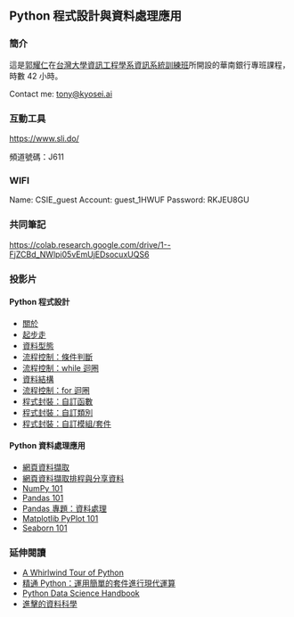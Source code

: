 ## Python 程式設計與資料處理應用

### 簡介

這是[郭耀仁](https://www.facebook.com/yaojen.kuo.1)在[台灣大學資訊工程學系資訊系統訓練班](https://www.csie.ntu.edu.tw/train/)所開設的華南銀行專班課程，時數 42 小時。

Contact me: <tony@kyosei.ai>

### 互動工具

<https://www.sli.do/>

頻道號碼：J611

### WIFI

Name: CSIE_guest 
Account: guest_1HWUF
Password: RKJEU8GU

### 共同筆記

<https://colab.research.google.com/drive/1--FjZCBd_NWlpi05vEmUjEDsocuxUQS6>

### 投影片

#### Python 程式設計

- [關於](https://yaojenkuo.io/py_prg/00-about.slides.html)
- [起步走](https://yaojenkuo.io/py_prg/01-getting-started.slides.html)
- [資料型態](https://yaojenkuo.io/py_prg/02-data-types.slides.html)
- [流程控制：條件判斷](https://yaojenkuo.io/py_prg/03-control-flow-conditionals.slides.html)
- [流程控制：while 迴圈](https://yaojenkuo.io/py_prg/04-control-flow-while.slides.html)
- [資料結構](https://yaojenkuo.io/py_prg/05-data-structures.slides.html)
- [流程控制：for 迴圈](https://yaojenkuo.io/py_prg/06-control-flow-for.slides.html)
- [程式封裝：自訂函數](https://yaojenkuo.io/py_prg/07-code-packaging-functions.slides.html)
- [程式封裝：自訂類別](https://yaojenkuo.io/py_prg/08-code-packaging-classes.slides.html)
- [程式封裝：自訂模組/套件](https://yaojenkuo.io/py_prg/09-code-packaging-modules-and-libraries.slides.html)

#### Python 資料處理應用

- [網頁資料擷取](https://yaojenkuo.io/python_4_ds/03-web-scraping-101.slides.html)
- [網頁資料擷取排程與分享資料](https://yaojenkuo.io/python_4_ds/03-web-scraping-102.slides.html)
- [NumPy 101](https://yaojenkuo.io/python_4_ds/04-numpy-101.slides.html)
- [Pandas 101](https://yaojenkuo.io/python_4_ds/05-pandas-101.slides.html)
- [Pandas 專題：資料處理](https://yaojenkuo.io/python_4_ds/06-pandas-data-wrangling.slides.html)
- [Matplotlib PyPlot 101](https://yaojenkuo.io/python_4_ds/07-pyplot-101.slides.html)
- [Seaborn 101](https://yaojenkuo.io/python_4_ds/08-seaborn-101.slides.html)

### 延伸閱讀

- [A Whirlwind Tour of Python](https://jakevdp.github.io/WhirlwindTourOfPython/)
- [精通 Python：運用簡單的套件進行現代運算](https://www.books.com.tw/products/0010690075)
- [Python Data Science Handbook](https://jakevdp.github.io/PythonDataScienceHandbook/index.html)
- [進擊的資料科學](https://www.books.com.tw/products/0010827812)